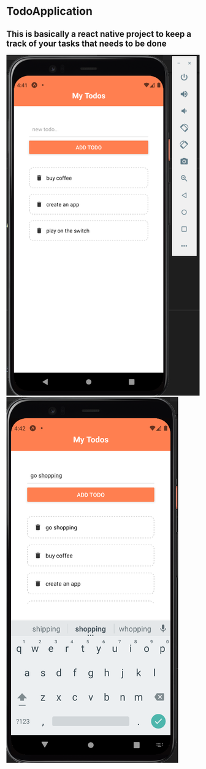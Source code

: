 # TodoApplication
## This is basically a react native project to keep a track of your tasks that needs to be done
![](assets/todo-ss-1.png)
![](assets/todo-ss-2.png)
